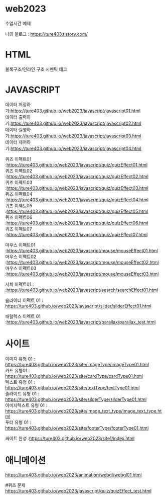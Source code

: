 # web2023
수업시간 예제

나의 블로그 : https://ture403.tistory.com/

# HTML
불록구조/인라인 구조
시멘틱 태그


# JAVASCRIPT
데이터 저장하기:https://ture403.github.io/web2023/javascript/javascript01.html   
데이터 출력하기:https://ture403.github.io/web2023/javascript/javascript02.html   
데이터 실행하기:https://ture403.github.io/web2023/javascript/javascript03.html   
데이터 제어하기:https://ture403.github.io/web2023/javascript/javascript04.html   
 
퀴즈 이펙트01 :https://ture403.github.io/web2023/javascript/quiz/quizEffect01.html   
퀴즈 이펙트02 :https://ture403.github.io/web2023/javascript/quiz/quizEffect02.html   
퀴즈 이펙트03 :https://ture403.github.io/web2023/javascript/quiz/quizEffect03.html   
퀴즈 이펙트04 :https://ture403.github.io/web2023/javascript/quiz/quizEffect04.html   
퀴즈 이펙트05 :https://ture403.github.io/web2023/javascript/quiz/quizEffect05.html   
퀴즈 이펙트06 :https://ture403.github.io/web2023/javascript/quiz/quizEffect06.html   
퀴즈 이펙트07 :https://ture403.github.io/web2023/javascript/quiz/quizEffect07.html   

마우스 이펙트01 :https://ture403.github.io/web2023/javascript/mouse/mouseEffect01.html   
마우스 이펙트02 :https://ture403.github.io/web2023/javascript/mouse/mouseEffect02.html   
마우스 이펙트03 :https://ture403.github.io/web2023/javascript/mouse/mouseEffect03.html   

서치 이펙트01 : :https://ture403.github.io/web2023/javascript/search/searchEffect01.html

슬라이더 이펙트 01 : https://ture403.github.io/web2023/javascript/slider/sliderEffect01.html

패럴럭스 이렉트 01 :https://ture403.github.io/web2023/javascript/parallax/parallax_test.html

# 사이트   
이미지 유형 01 : https://ture403.github.io/web2023/site/imageType/imageType01.html   
카드 유형01 : https://ture403.github.io/web2023/site/cardType/cardType01.html   
텍스트 유형 01 : https://ture403.github.io/web2023/site/textType/textType01.html   
슬라이드 유형 01 : https://ture403.github.io/web2023/site/silderType/silderType01.html   
이미지텍스트 유형 01 : https://ture403.github.io/web2023/site/image_text_type/image_text_type.html  
푸터 유형 01 : https://ture403.github.io/web2023/site/footerType/footerType01.html

싸이트 완성 :https://ture403.github.io/web2023/site1/index.html   

# 애니메이션
https://ture403.github.io/web2023/animation/webgl/webgl01.html   

#퀴즈 문제
https://ture403.github.io/web2023/javascript/quiz/quizEffect_test.html   



